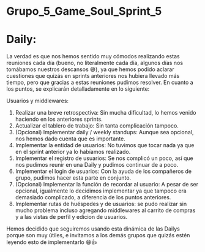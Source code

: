 # Grupo_5_Game_Soul_Sprint_5

# Daily:

La verdad es que nos hemos sentido muy cómodos realizando estas reuniones cada día (bueno, no literalmente cada día, algunos días nos tomábamos nuestros descansos :sweat_smile:),
ya que hemos podido aclarar cuestiones que quizás en sprints anteriores nos hubiera llevado más tiempo, pero que gracias a estas reuniones pudimos resolver. En cuanto a los puntos,
se explicarán detalladamente en lo siguiente:

Usuarios y middlewares:

1. Realizar una breve retrospectiva: Sin mucha dificultad, lo hemos venido haciendo en los anteriores sprints.
2. Actualizar el tablero de trabajo: Sin tanta complicación tampoco.
3. (Opcional) Implementar daily / weekly standups: Aunque sea opcional, nos hemos dado cuenta que es importante. 
4. Implementar la entidad de usuarios: No tuvimos que tocar nada ya que en el sprint anterior ya lo habíamos realizado.
5. Implementar el registro de usuarios: Se nos complicó un poco, así que nos pudimos reunir en una Daily y pudimos continuar de a poco.
6. Implementar el login de usuarios: Con la ayuda de los compañeros de grupo, pudimos hacer esta parte en conjunto.
7. (Opcional) Implementar la función de recordar al usuario: A pesar de ser opcional, igualmente lo decidimos implementar ya que tampoco era demasiado complicado, a diferencia de
los puntos anteriores.
8. Implementar rutas de huéspedes y de usuarios: se pudo realizar sin mucho problema incluso agregando middlewares al carrito de compras y a las vistas de perfil y edicion de usuarios.

Hemos decidido que seguiremos usando esta dinámica de las Dailys porque son muy útiles, e invitamos a los demás grupos que quizás estén leyendo esto de implementarlo :smile::thumbsup:
